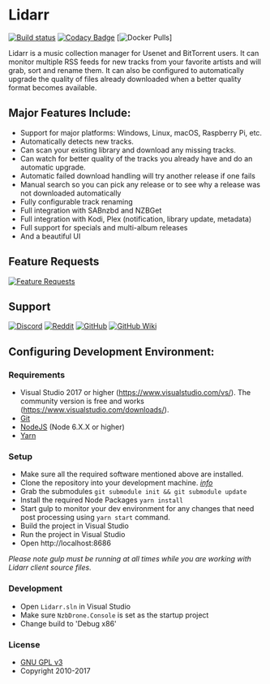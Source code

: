 # Lidarr

[![Build status](https://ci.appveyor.com/api/projects/status/tpm5mj5milne88nc?svg=true)](https://ci.appveyor.com/project/lidarr/lidarr)
[![Codacy Badge](https://api.codacy.com/project/badge/Grade/4e6d014aee9542189b4abb0b1439980f)](https://www.codacy.com/app/Lidarr/Lidarr?utm_source=github.com&amp;utm_medium=referral&amp;utm_content=lidarr/Lidarr&amp;utm_campaign=Badge_Grade)
[![Docker Pulls](https://img.shields.io/docker/pulls/linuxserver/lidarr.svg)]

Lidarr is a music collection manager for Usenet and BitTorrent users. It can monitor multiple RSS feeds for new tracks from your favorite artists and will grab, sort and rename them. It can also be configured to automatically upgrade the quality of files already downloaded when a better quality format becomes available.

## Major Features Include:

* Support for major platforms: Windows, Linux, macOS, Raspberry Pi, etc.
* Automatically detects new tracks.
* Can scan your existing library and download any missing tracks.
* Can watch for better quality of the tracks you already have and do an automatic upgrade.
* Automatic failed download handling will try another release if one fails
* Manual search so you can pick any release or to see why a release was not downloaded automatically
* Fully configurable track renaming
* Full integration with SABnzbd and NZBGet
* Full integration with Kodi, Plex (notification, library update, metadata)
* Full support for specials and multi-album releases
* And a beautiful UI

## Feature Requests

[![Feature Requests](http://feathub.com/lidarr/Lidarr?format=svg)](http://feathub.com/lidarr/Lidarr)

## Support

[![Discord](https://img.shields.io/badge/discord-chat-7289DA.svg?maxAge=60)](https://discord.gg/8Y7rDc9)
[![Reddit](https://img.shields.io/badge/reddit-discussion-FF4500.svg?maxAge=60)](https://www.reddit.com/r/lidarr)
[![GitHub](https://img.shields.io/badge/github-issues-red.svg?maxAge=60)](https://github.com/Lidarr/Lidarr/issues)
[![GitHub Wiki](https://img.shields.io/badge/github-wiki-181717.svg?maxAge=60)](https://github.com/Lidarr/Lidarr/wiki)

## Configuring Development Environment:

### Requirements

* Visual Studio 2017 or higher (https://www.visualstudio.com/vs/).  The community version is free and works (https://www.visualstudio.com/downloads/).
* [Git](https://git-scm.com/downloads)
* [NodeJS](https://nodejs.org/en/download/) (Node 6.X.X or higher)
* [Yarn](https://yarnpkg.com/)

### Setup

* Make sure all the required software mentioned above are installed.
* Clone the repository into your development machine. [*info*](https://help.github.com/articles/working-with-repositories)
* Grab the submodules `git submodule init && git submodule update`
* Install the required Node Packages `yarn install`
* Start gulp to monitor your dev environment for any changes that need post processing using `yarn start` command.
* Build the project in Visual Studio
* Run the project in Visual Studio
* Open http://localhost:8686

*Please note gulp must be running at all times while you are working with Lidarr client source files.*

### Development

* Open `Lidarr.sln` in Visual Studio
* Make sure `NzbDrone.Console` is set as the startup project
* Change build to 'Debug x86'

### License

* [GNU GPL v3](http://www.gnu.org/licenses/gpl.html)
* Copyright 2010-2017
